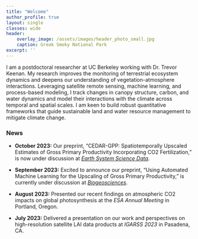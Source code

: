 ```yaml
---
title: "Welcome"
author_profile: true
layout: single
classes: wide
header:
    overlay_image: /assets/images/header_photo_small.jpg
    caption: Greak Smoky National Park
excerpt: ''
---
```


I am a postdoctoral researcher at UC Berkeley working with Dr. Trevor Keenan. My research improves the monitoring of terrestrial ecosystem dynamics and deepens our understanding of vegetation-atmosphere interactions. Leveraging satellite remote sensing, machine learning, and process-based modeling, I track changes in canopy structure, carbon, and water dynamics and model their interactions with the climate across temporal and spatial scales. I am keen to build robust quantitative frameworks that guide sustainable land and water resource management to mitigate climate change.   

### News
* **October 2023:** Our preprint, “CEDAR-GPP: Spatiotemporally Upscaled Estimates of Gross Primary Productivity Incorporating CO2 Fertilization,” is now under discussion at _[Earth System Science Data](https://essd.copernicus.org/preprints/essd-2023-337/)_.

* **September 2023:** Excited to announce our preprint, “Using Automated Machine Learning for the Upscaling of Gross Primary Productivity,” is currently under discussion at _[Biogeosciences](https://bg.copernicus.org/preprints/bg-2023-141/)_.

* **August 2023:** Presented our recent findings on atmospheric CO2 impacts on global photosynthesis at the _ESA Annual Meeting_ in Portland, Oregon.

* **July 2023:** Delivered a presentation on our work and perspectives on high-resolution satellite LAI data products at _IGARSS 2023_ in Pasadena, CA.

